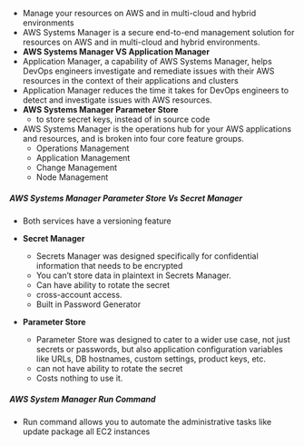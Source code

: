 - Manage your resources on AWS and in multi-cloud and hybrid environments
- AWS Systems Manager is a secure end-to-end management solution for resources on AWS and in multi-cloud and hybrid environments.
-  **AWS Systems Manager VS Application Manager**
-  Application Manager, a capability of AWS Systems Manager, helps DevOps engineers investigate and remediate issues with their AWS resources in the context of their applications and clusters
- Application Manager reduces the time it takes for DevOps engineers to detect and investigate issues with AWS resources.
- **AWS Systems Manager Parameter Store**
	- to store secret keys, instead of in source code
- AWS Systems Manager is the operations hub for your AWS applications and resources, and is broken into four core feature groups.
	- Operations Management
	-  Application Management
	-  Change Management
	-  Node Management
##### AWS Systems Manager Parameter Store Vs Secret Manager
- Both services have a versioning feature
- **Secret Manager**
	- Secrets Manager was designed specifically for confidential information that needs to be encrypted
	- You can’t store data in plaintext in Secrets Manager.
	- Can have ability to rotate the secret
	- cross-account access.
	- Built in Password Generator

- **Parameter Store**
	- Parameter Store was designed to cater to a wider use case, not just secrets or passwords, but also application configuration variables like URLs, DB hostnames, custom settings, product keys, etc.
	- can not have ability to rotate the secret
	- Costs nothing to use it.
##### AWS System Manager Run Command
- Run command allows you to automate the administrative tasks like update package all EC2 instances